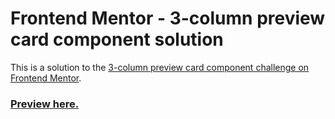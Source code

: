 # Frontend Mentor - 3-column preview card component solution

This is a solution to the [3-column preview card component challenge on Frontend Mentor](https://www.frontendmentor.io/challenges/3column-preview-card-component-pH92eAR2-).

### [Preview here.](https://kmarjanski.github.io/3-column-preview-card-component/)
